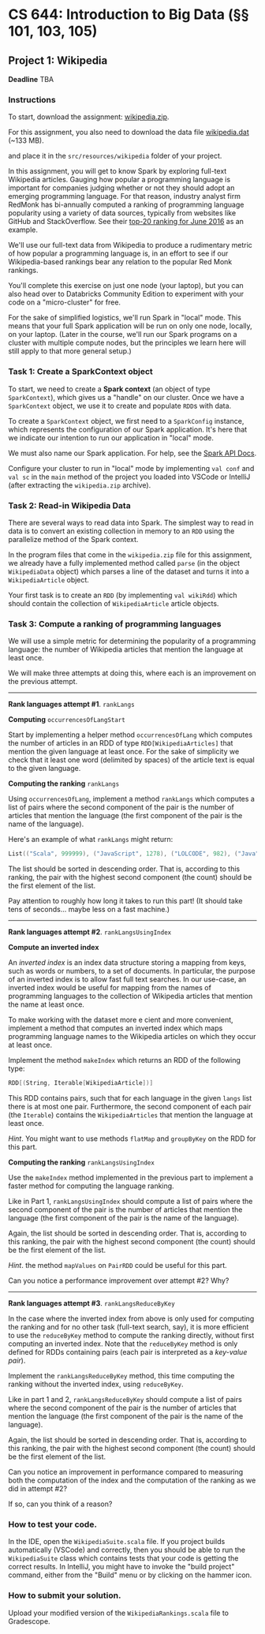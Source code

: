 # CS 644: Introduction to Big Data (§§ 101, 103, 105)

## Project 1: Wikipedia

**Deadline** TBA

### Instructions

To start, download the assignment: [wikipedia.zip](https://github.com/williamdemeo/cs644-fall2022/raw/main/projects/Project1/wikipedia.zip).

For this assignment, you also need to download the data file [wikipedia.dat](https://drive.google.com/file/d/1HGpInNzqDw4Bdr_F1LjZ-BVDTeubfAdJ/view?usp=sharing) (~133 MB).

and place it in the `src/resources/wikipedia` folder of your project.

In this assignment, you will get to know Spark by exploring full-text Wikipedia articles.
Gauging how popular a programming language is important for companies judging
whether or not they should adopt an emerging programming language. For that
reason, industry analyst firm RedMonk has bi-annually computed a ranking of
programming language popularity using a variety of data sources, typically from
websites like GitHub and StackOverflow. See their [top-20 ranking for June 2016](http://redmonk.com/sogrady/2016/07/20/language-rankings-6-16/) as an example.

We'll use our full-text data from Wikipedia to produce a rudimentary metric of how popular a programming language is, in an effort to see if our Wikipedia-based rankings bear any relation to the popular Red Monk rankings.

You'll complete this exercise on just one node (your laptop), but you can also head
over to Databricks Community Edition to experiment with your code on a "micro-cluster" for free.


For the sake of simplified logistics, we'll run Spark in "local" mode. This means
that your full Spark application will be run on only one node, locally, on your laptop.
(Later in the course, we'll run our Spark programs on a cluster with multiple compute nodes, but the principles we learn here will still apply to that more general setup.)

### Task 1: Create a SparkContext object

To start, we need to create a **Spark context** (an object of type `SparkContext`), which gives us a "handle" on our cluster. Once we have a `SparkContext` object, we use it to create and populate `RDD`s with data.

To create a `SparkContext` object, we first need to a `SparkConfig` instance, which 
represents the configuration of our Spark application. It's here that we indicate our intention to run 
our application in "local" mode. 

We must also name our Spark application. For help, see the [Spark API Docs](https://spark.apache.org/docs/2.1.0/api/scala/index.html#org.apache.spark.package).

Configure your cluster to run in "local" mode by implementing `val conf` and `val sc` in the `main` method of the project you loaded into VSCode or IntelliJ (after extracting the `wikipedia.zip` archive).


### Task 2: Read-in Wikipedia Data

There are several ways to read data into Spark. The simplest way to read in data is to
convert an existing collection in memory to an `RDD` using the parallelize method of
the Spark context.

In the program files that come in the `wikipedia.zip` file for this assignment, we already have a fully implemented method called `parse` (in the object `WikipediaData` object) which parses a line of the dataset and turns it into a `WikipediaArticle` object.

Your first task is to create an `RDD` (by implementing `val wikiRdd`) which should contain the collection of `WikipediaArticle` article objects.

### Task 3: Compute a ranking of programming languages

We will use a simple metric for determining the popularity of a programming
language: the number of Wikipedia articles that mention the language at least
once.

We will make three attempts at doing this, where each is an improvement on the
previous attempt.

-----------------------------------------------------

**Rank languages attempt #1**. `rankLangs`

**Computing** `occurrencesOfLangStart`

Start by implementing a helper method `occurrencesOfLang` which computes the
number of articles in an RDD of type `RDD[WikipediaArticles]` that mention the given
language at least once. For the sake of simplicity we check that it least one word
(delimited by spaces) of the article text is equal to the given language.

**Computing the ranking** `rankLangs`

Using `occurrencesOfLang`, implement a method `rankLangs` which computes a list of
pairs where the second component of the pair is the number of articles that mention
the language (the first component of the pair is the name of the language).

Here's an example of what `rankLangs` might return:

```scala
List(("Scala", 999999), ("JavaScript", 1278), ("LOLCODE", 982), ("Java", 42))
```

The list should be sorted in descending order. That is, according to this ranking, the
pair with the highest second component (the count) should be the first element of the
list.

Pay attention to roughly how long it takes to run this part! (It should take tens of
seconds... maybe less on a fast machine.)

-----------------------------------------------------



**Rank languages attempt #2**. `rankLangsUsingIndex`

**Compute an inverted index**

An *inverted index* is an index data structure storing a mapping from keys, such as
words or numbers, to a set of documents. In particular, the purpose of an inverted
index is to allow fast full text searches. In our use-case, an inverted index would be
useful for mapping from the names of programming languages to the collection of
Wikipedia articles that mention the name at least once.

To make working with the dataset more e cient and more convenient, implement a
method that computes an inverted index which maps programming language names
to the Wikipedia articles on which they occur at least once.

Implement the method `makeIndex` which returns an RDD of the following type:

```scala
RDD[(String, Iterable[WikipediaArticle])]
```

This RDD contains pairs, such that for each language in the given `langs` list
there is at most one pair. Furthermore, the second component of each pair (the
`Iterable`) contains the `WikipediaArticles` that mention the language at least
once. 

*Hint*. You might want to use methods `flatMap` and `groupByKey` on the RDD for this part.

**Computing the ranking** `rankLangsUsingIndex`

Use the `makeIndex` method implemented in the previous part to implement a faster
method for computing the language ranking.

Like in Part 1, `rankLangsUsingIndex` should compute a list of pairs where the second
component of the pair is the number of articles that mention the language (the first
component of the pair is the name of the language).

Again, the list should be sorted in descending order. That is, according to this ranking,
the pair with the highest second component (the count) should be the first element of
the list.

*Hint*. the method `mapValues` on `PairRDD` could be useful for this part.

Can you notice a performance improvement over attempt #2? Why?


-----------------------------------------------------



**Rank languages attempt #3**. `rankLangsReduceByKey`

In the case where the inverted index from above is only used for computing the
ranking and for no other task (full-text search, say), it is more efficient to use the
`reduceByKey` method to compute the ranking directly, without first computing an
inverted index. Note that the `reduceByKey` method is only defined for RDDs
containing pairs (each pair is interpreted as a *key-value pair*).

Implement the `rankLangsReduceByKey` method, this time computing the ranking
without the inverted index, using `reduceByKey`.

Like in part 1 and 2, `rankLangsReduceByKey` should compute a list of pairs where the
second component of the pair is the number of articles that mention the language (the
first component of the pair is the name of the language).

Again, the list should be sorted in descending order. That is, according to this ranking,
the pair with the highest second component (the count) should be the first element of
the list.

Can you notice an improvement in performance compared to measuring both the
computation of the index and the computation of the ranking as we did in attempt #2?

If so, can you think of a reason?

### How to test your code.

In the IDE, open the `WikipediaSuite.scala` file.  If you project builds
automatically (VSCode) and correctly, then you should be able to run the
`WikipediaSuite` class which contains tests that your code is getting the
correct results.  In IntelliJ, you might have to invoke the "build project"
command, either from the "Build" menu or by clicking on the hammer icon.

### How to submit your solution.

Upload your modified version of the `WikipediaRankings.scala` file to
Gradescope.

